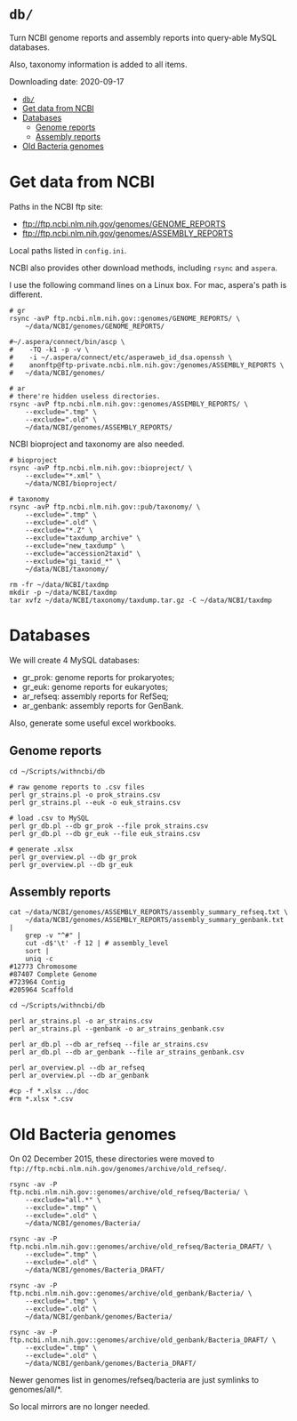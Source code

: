 # `db/`

Turn NCBI genome reports and assembly reports into query-able MySQL databases.

Also, taxonomy information is added to all items.

Downloading date: 2020-09-17

[TOC levels=1-3]: # ""

- [`db/`](#db)
- [Get data from NCBI](#get-data-from-ncbi)
- [Databases](#databases)
  - [Genome reports](#genome-reports)
  - [Assembly reports](#assembly-reports)
- [Old Bacteria genomes](#old-bacteria-genomes)


# Get data from NCBI

Paths in the NCBI ftp site:

* <ftp://ftp.ncbi.nlm.nih.gov/genomes/GENOME_REPORTS>
* <ftp://ftp.ncbi.nlm.nih.gov/genomes/ASSEMBLY_REPORTS>

Local paths listed in `config.ini`.

NCBI also provides other download methods, including `rsync` and `aspera`.

I use the following command lines on a Linux box. For mac, aspera's path is different.

```shell script
# gr
rsync -avP ftp.ncbi.nlm.nih.gov::genomes/GENOME_REPORTS/ \
    ~/data/NCBI/genomes/GENOME_REPORTS/

#~/.aspera/connect/bin/ascp \
#    -TQ -k1 -p -v \
#    -i ~/.aspera/connect/etc/asperaweb_id_dsa.openssh \
#    anonftp@ftp-private.ncbi.nlm.nih.gov:/genomes/ASSEMBLY_REPORTS \
#   ~/data/NCBI/genomes/

# ar
# there're hidden useless directories.
rsync -avP ftp.ncbi.nlm.nih.gov::genomes/ASSEMBLY_REPORTS/ \
    --exclude=".tmp" \
    --exclude=".old" \
    ~/data/NCBI/genomes/ASSEMBLY_REPORTS/

```

NCBI bioproject and taxonomy are also needed.

```shell script
# bioproject
rsync -avP ftp.ncbi.nlm.nih.gov::bioproject/ \
    --exclude="*.xml" \
    ~/data/NCBI/bioproject/

# taxonomy
rsync -avP ftp.ncbi.nlm.nih.gov::pub/taxonomy/ \
    --exclude=".tmp" \
    --exclude=".old" \
    --exclude="*.Z" \
    --exclude="taxdump_archive" \
    --exclude="new_taxdump" \
    --exclude="accession2taxid" \
    --exclude="gi_taxid_*" \
    ~/data/NCBI/taxonomy/

rm -fr ~/data/NCBI/taxdmp
mkdir -p ~/data/NCBI/taxdmp
tar xvfz ~/data/NCBI/taxonomy/taxdump.tar.gz -C ~/data/NCBI/taxdmp

```

# Databases

We will create 4 MySQL databases:

* gr_prok: genome reports for prokaryotes;
* gr_euk: genome reports for eukaryotes;
* ar_refseq: assembly reports for RefSeq;
* ar_genbank: assembly reports for GenBank.

Also, generate some useful excel workbooks.

## Genome reports

```shell script
cd ~/Scripts/withncbi/db

# raw genome reports to .csv files
perl gr_strains.pl -o prok_strains.csv
perl gr_strains.pl --euk -o euk_strains.csv

# load .csv to MySQL
perl gr_db.pl --db gr_prok --file prok_strains.csv
perl gr_db.pl --db gr_euk --file euk_strains.csv

# generate .xlsx
perl gr_overview.pl --db gr_prok
perl gr_overview.pl --db gr_euk

```

## Assembly reports

```shell script
cat ~/data/NCBI/genomes/ASSEMBLY_REPORTS/assembly_summary_refseq.txt \
    ~/data/NCBI/genomes/ASSEMBLY_REPORTS/assembly_summary_genbank.txt |
    grep -v "^#" |
    cut -d$'\t' -f 12 | # assembly_level
    sort |
    uniq -c
#12773 Chromosome
#87407 Complete Genome
#723964 Contig
#205964 Scaffold

```

```shell script
cd ~/Scripts/withncbi/db

perl ar_strains.pl -o ar_strains.csv
perl ar_strains.pl --genbank -o ar_strains_genbank.csv

perl ar_db.pl --db ar_refseq --file ar_strains.csv
perl ar_db.pl --db ar_genbank --file ar_strains_genbank.csv

perl ar_overview.pl --db ar_refseq
perl ar_overview.pl --db ar_genbank

#cp -f *.xlsx ../doc
#rm *.xlsx *.csv

```


# Old Bacteria genomes

On 02 December 2015, these directories were moved to
`ftp://ftp.ncbi.nlm.nih.gov/genomes/archive/old_refseq/`.

```shell script
rsync -av -P ftp.ncbi.nlm.nih.gov::genomes/archive/old_refseq/Bacteria/ \
    --exclude="all.*" \
    --exclude=".tmp" \
    --exclude=".old" \
    ~/data/NCBI/genomes/Bacteria/

rsync -av -P ftp.ncbi.nlm.nih.gov::genomes/archive/old_refseq/Bacteria_DRAFT/ \
    --exclude=".tmp" \
    --exclude=".old" \
    ~/data/NCBI/genomes/Bacteria_DRAFT/

rsync -av -P ftp.ncbi.nlm.nih.gov::genomes/archive/old_genbank/Bacteria/ \
    --exclude=".tmp" \
    --exclude=".old" \
    ~/data/NCBI/genbank/genomes/Bacteria/

rsync -av -P ftp.ncbi.nlm.nih.gov::genomes/archive/old_genbank/Bacteria_DRAFT/ \
    --exclude=".tmp" \
    --exclude=".old" \
    ~/data/NCBI/genbank/genomes/Bacteria_DRAFT/

```

Newer genomes list in genomes/refseq/bacteria are just symlinks to genomes/all/*.

So local mirrors are no longer needed.

